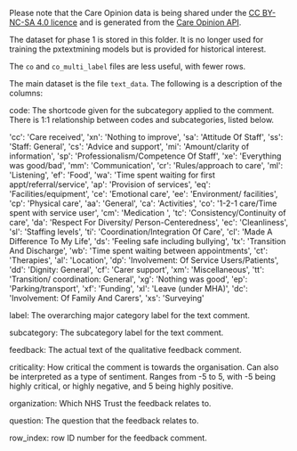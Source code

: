 Please note that the Care Opinion data is being shared under the [CC BY-NC-SA 4.0 licence](https://creativecommons.org/licenses/by-nc-sa/4.0/) and is generated from the [Care Opinion API](https://www.careopinion.org.uk/info/api-v2).

The dataset for phase 1 is stored in this folder. It is no longer used for training the pxtextmining models but is provided for historical interest.

The `co` and `co_multi_label` files are less useful, with fewer rows.

The main dataset is the file `text_data`. The following is a description of the columns:

code:
The shortcode given for the subcategory applied to the comment. There is 1:1 relationship between codes and subcategories, listed below.

 'cc': 'Care received',
 'xn': 'Nothing to improve',
 'sa': 'Attitude Of Staff',
 'ss': 'Staff: General',
 'cs': 'Advice and support',
 'mi': 'Amount/clarity of information',
 'sp': 'Professionalism/Competence Of Staff',
 'xe': 'Everything was good/bad',
 'mm': 'Communication',
 'cr': 'Rules/approach to care',
 'ml': 'Listening',
 'ef': 'Food',
 'wa': 'Time spent waiting for first appt/referral/service',
 'ap': 'Provision of services',
 'eq': 'Facilities/equipment',
 'ce': 'Emotional care',
 'ee': 'Environment/ facilities',
 'cp': 'Physical care',
 'aa': 'General',
 'ca': 'Activities',
 'co': '1-2-1 care/Time spent with service user',
 'cm': 'Medication ',
 'tc': 'Consistency/Continuity of care',
 'da': 'Respect For Diversity/ Person-Centeredness',
 'ec': 'Cleanliness',
 'sl': 'Staffing levels',
 'ti': 'Coordination/Integration Of Care',
 'cl': 'Made A Difference To My Life',
 'ds': 'Feeling safe including bullying',
 'tx': 'Transition And Discharge',
 'wb': 'Time spent waiting between appointments',
 'ct': 'Therapies',
 'al': 'Location',
 'dp': 'Involvement: Of Service Users/Patients',
 'dd': 'Dignity: General',
 'cf': 'Carer support',
 'xm': 'Miscellaneous',
 'tt': 'Transition/ coordination: General',
 'xg': 'Nothing was good',
 'ep': 'Parking/transport',
 'xf': 'Funding',
 'xl': 'Leave (under MHA)',
 'dc': 'Involvement: Of Family And Carers',
 'xs': 'Surveying'

label:
The overarching major category label for the text comment.

subcategory:
The subcategory label for the text comment.

feedback:
The actual text of the qualitative feedback comment.

criticality:
How critical the comment is towards the organisation. Can also be interpreted as a type of sentiment. Ranges from -5 to 5, with -5 being highly critical, or highly negative, and 5 being highly positive.

organization:
Which NHS Trust the feedback relates to.

question:
The question that the feedback relates to.

row_index:
row ID number for the feedback comment.
